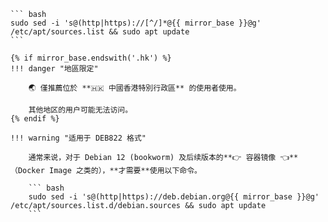     ``` bash
    sudo sed -i 's@(http|https)://[^/]*@{{ mirror_base }}@g' /etc/apt/sources.list && sudo apt update
    ```

    {% if mirror_base.endswith('.hk') %}
    !!! danger "地區限定"

        🌏 僅推薦位於 **🇭🇰 中國香港特別行政區** 的使用者使用。

        其他地区的用户可能无法访问。
    {% endif %}

    !!! warning "适用于 DEB822 格式"

        通常来说，对于 Debian 12 (bookworm) 及后续版本的**👉 容器镜像 👈**（Docker Image 之类的），**才需要**使用以下命令。

        ``` bash
        sudo sed -i 's@(http|https)://deb.debian.org@{{ mirror_base }}@g' /etc/apt/sources.list.d/debian.sources && sudo apt update
        ```
